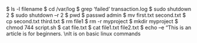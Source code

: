 $ ls -l filename
$ cd /var/log
$ grep ‘failed’ transaction.log
$ sudo shutdown 2
$ sudo shutdown –r 2
$ pwd
$ passwd admin
$ mv first.txt second.txt
$ cp second.txt third.txt
$ rm file1
$ rm -r myproject
$ mkdir myproject
$ chmod 744 script.sh
$ cat file.txt
$ cat file1.txt file2.txt
$ echo –e “This is an article is for beginners. \nIt is on basic linux commands
